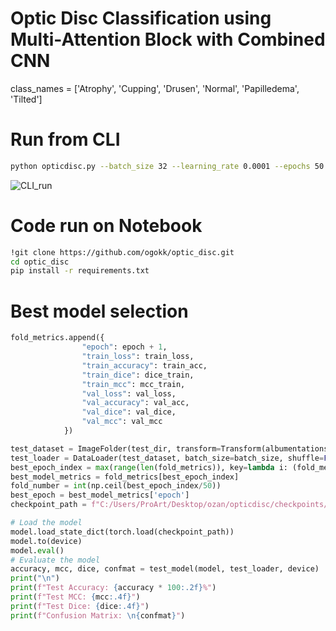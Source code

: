 # Optic Disc Classification using Multi-Attention Block with Combined CNN


class_names = ['Atrophy', 'Cupping', 'Drusen', 'Normal', 'Papilledema', 'Tilted']


# Run from CLI 
```bash
python opticdisc.py --batch_size 32 --learning_rate 0.0001 --epochs 50 --model AttentionCNNCombined --log_dir ./logs --checkpoint_dir ./checkpoints --device cuda
```
![CLI_run](https://github.com/user-attachments/assets/87c56bae-7359-4222-b19b-2b23a90d079b)


# Code run on Notebook
```bash
!git clone https://github.com/ogokk/optic_disc.git
cd optic_disc
pip install -r requirements.txt
```

# Best model selection 
```python
fold_metrics.append({
                "epoch": epoch + 1,
                "train_loss": train_loss,
                "train_accuracy": train_acc,
                "train_dice": dice_train,
                "train_mcc": mcc_train,
                "val_loss": val_loss,
                "val_accuracy": val_acc,
                "val_dice": val_dice,
                "val_mcc": val_mcc
            })

test_dataset = ImageFolder(test_dir, transform=Transform(albumentations_transforms))
test_loader = DataLoader(test_dataset, batch_size=batch_size, shuffle=False)
best_epoch_index = max(range(len(fold_metrics)), key=lambda i: (fold_metrics[i]['val_accuracy'], -fold_metrics[i]['val_loss']))
best_model_metrics = fold_metrics[best_epoch_index]
fold_number = int(np.ceil(best_epoch_index/50))
best_epoch = best_model_metrics['epoch']
checkpoint_path = f"C:/Users/ProArt/Desktop/ozan/opticdisc/checkpoints/best_model_fold_{fold_number}_epoch_{best_epoch}.pth"

# Load the model
model.load_state_dict(torch.load(checkpoint_path))
model.to(device)
model.eval()
# Evaluate the model
accuracy, mcc, dice, confmat = test_model(model, test_loader, device)
print("\n")
print(f"Test Accuracy: {accuracy * 100:.2f}%")
print(f"Test MCC: {mcc:.4f}")
print(f"Test Dice: {dice:.4f}")
print(f"Confusion Matrix: \n{confmat}")
```



